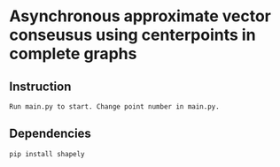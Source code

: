 # Asynchronous approximate vector conseusus using centerpoints in complete graphs


## Instruction
```
Run main.py to start. Change point number in main.py.
```

## Dependencies
```
pip install shapely
```
